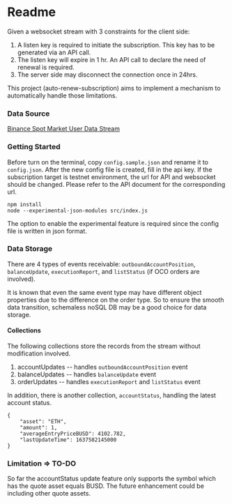 # Readme

Given a websocket stream with 3 constraints for the client side:

1. A listen key is required to initiate the subscription. This key has to be generated via an API call.
2. The listen key will expire in 1 hr. An API call to declare the need of renewal is required.
3. The server side may disconnect the connection once in 24hrs.

This project (auto-renew-subscription) aims to implement a mechanism to automatically handle those limitations.

### Data Source

[Binance Spot Market User Data Stream](https://binance-docs.github.io/apidocs/spot/en/#user-data-streams)

### Getting Started

Before turn on the terminal, copy `config.sample.json` and rename it to `config.json`. After the new config file is created, fill in the api key. If the subscription target is testnet environment, the url for API and websocket should be changed. Please refer to the API document for the corresponding url.

```
npm install
node --experimental-json-modules src/index.js
```

The option to enable the experimental feature is required since the config file is written in json format.

### Data Storage

There are 4 types of events receivable: `outboundAccountPosition`, `balanceUpdate`, `executionReport`, and `listStatus` (if OCO orders are involved).

It is known that even the same event type may have different object properties due to the difference on the order type. So to ensure the smooth data transition, schemaless noSQL DB may be a good choice for data storage.

#### Collections

The following collections store the records from the stream without modification involved.

1. accountUpdates -- handles `outboundAccountPosition` event
2. balanceUpdates -- handles `balanceUpdate` event
3. orderUpdates -- handles `executionReport` and `listStatus` event

In addition, there is another collection, `accountStatus`, handling the latest account status.

```
{
	"asset": "ETH",
	"amount": 1,
	"averageEntryPriceBUSD": 4102.782,
	"lastUpdateTime": 1637582145000
}
```

### Limitation => TO-DO

So far the accountStatus update feature only supports the symbol which has the quote asset equals BUSD. The future enhancement could be including other quote assets.